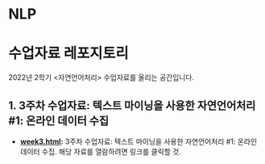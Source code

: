 # NLP
수업자료 레포지토리
=======
2022년 2학기 <자연언어처리> 수업자료를 올리는 공간입니다.

## 1. 3주차 수업자료: 텍스트 마이닝을 사용한 자연언어처리 #1: 온라인 데이터 수집

* **[week3.html](http://cognitivepsychology.github.io/NLP/week3.html):** 3주차 수업자료: 텍스트 마이닝을 사용한 자연언어처리 #1: 온라인 데이터 수집. 해당 자료를 열람하려면 링크를 클릭할 것. 

